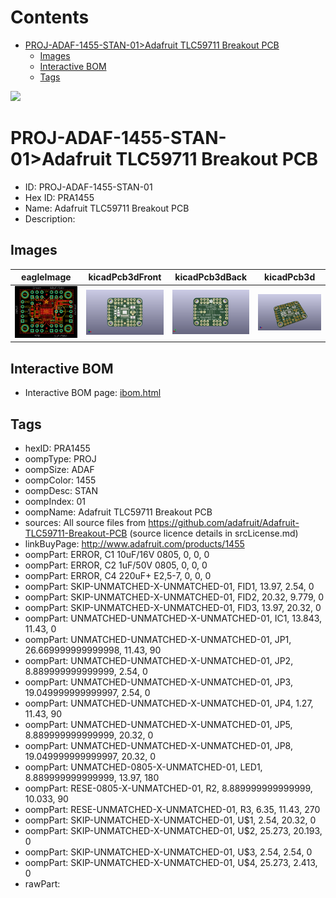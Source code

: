 



Contents
========

* [PROJ-ADAF-1455-STAN-01>Adafruit TLC59711 Breakout PCB](#proj-adaf-1455-stan-01adafruit-tlc59711-breakout-pcb)
	* [Images](#images)
	* [Interactive BOM](#interactive-bom)
	* [Tags](#tags)
  
![][im]
# PROJ-ADAF-1455-STAN-01>Adafruit TLC59711 Breakout PCB

- ID: PROJ-ADAF-1455-STAN-01
- Hex ID: PRA1455
- Name: Adafruit TLC59711 Breakout PCB
- Description: 

## Images
  
  

|eagleImage|kicadPcb3dFront|kicadPcb3dBack|kicadPcb3d|
| :---: | :---: | :---: | :---: |
|[![eagleImage](eagleImage_140.png)](eagleImage_600.png)|[![kicadPcb3dFront](kicadPcb3dFront_140.png)](kicadPcb3dFront_600.png)|[![kicadPcb3dBack](kicadPcb3dBack_140.png)](kicadPcb3dBack_600.png)|[![kicadPcb3d](kicadPcb3d_140.png)](kicadPcb3d_600.png)|

## Interactive BOM

- Interactive BOM page: [ibom.html](kicad/bom/ibom.html)

## Tags

- hexID: PRA1455
- oompType: PROJ
- oompSize: ADAF
- oompColor: 1455
- oompDesc: STAN
- oompIndex: 01
- oompName: Adafruit TLC59711 Breakout PCB
- sources: All source files from https://github.com/adafruit/Adafruit-TLC59711-Breakout-PCB (source licence details in srcLicense.md)
- linkBuyPage: http://www.adafruit.com/products/1455
- oompPart: ERROR, C1 10uF/16V 0805, 0, 0, 0
- oompPart: ERROR, C2 1uF/50V 0805, 0, 0, 0
- oompPart: ERROR, C4 220uF+ E2,5-7, 0, 0, 0
- oompPart: SKIP-UNMATCHED-X-UNMATCHED-01, FID1, 13.97, 2.54, 0
- oompPart: SKIP-UNMATCHED-X-UNMATCHED-01, FID2, 20.32, 9.779, 0
- oompPart: SKIP-UNMATCHED-X-UNMATCHED-01, FID3, 13.97, 20.32, 0
- oompPart: UNMATCHED-UNMATCHED-X-UNMATCHED-01, IC1, 13.843, 11.43, 0
- oompPart: UNMATCHED-UNMATCHED-X-UNMATCHED-01, JP1, 26.669999999999998, 11.43, 90
- oompPart: UNMATCHED-UNMATCHED-X-UNMATCHED-01, JP2, 8.889999999999999, 2.54, 0
- oompPart: UNMATCHED-UNMATCHED-X-UNMATCHED-01, JP3, 19.049999999999997, 2.54, 0
- oompPart: UNMATCHED-UNMATCHED-X-UNMATCHED-01, JP4, 1.27, 11.43, 90
- oompPart: UNMATCHED-UNMATCHED-X-UNMATCHED-01, JP5, 8.889999999999999, 20.32, 0
- oompPart: UNMATCHED-UNMATCHED-X-UNMATCHED-01, JP8, 19.049999999999997, 20.32, 0
- oompPart: UNMATCHED-0805-X-UNMATCHED-01, LED1, 8.889999999999999, 13.97, 180
- oompPart: RESE-0805-X-UNMATCHED-01, R2, 8.889999999999999, 10.033, 90
- oompPart: RESE-UNMATCHED-X-UNMATCHED-01, R3, 6.35, 11.43, 270
- oompPart: SKIP-UNMATCHED-X-UNMATCHED-01, U$1, 2.54, 20.32, 0
- oompPart: SKIP-UNMATCHED-X-UNMATCHED-01, U$2, 25.273, 20.193, 0
- oompPart: SKIP-UNMATCHED-X-UNMATCHED-01, U$3, 2.54, 2.54, 0
- oompPart: SKIP-UNMATCHED-X-UNMATCHED-01, U$4, 25.273, 2.413, 0
- rawPart: 



[im]: kicadPcb3d_450.png
